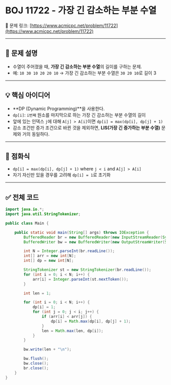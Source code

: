 # BOJ 11722 - 가장 긴 감소하는 부분 수열

🔗 문제 링크: [https://www.acmicpc.net/problem/11722](https://www.acmicpc.net/problem/11722)

---

## 📝 문제 설명

- 수열이 주어졌을 때, **가장 긴 감소하는 부분 수열**의 길이를 구하는 문제.
- 예: `10 30 10 20 20 10` → 가장 긴 감소하는 부분 수열은 `30 20 10`로 길이 3

---

## 💡 핵심 아이디어

- **DP (Dynamic Programming)**을 사용한다.
- `dp[i]`: `i번째` 원소를 마지막으로 하는 가장 긴 감소하는 부분 수열의 길이
- 앞에 있는 인덱스 `j`에 대해 `A[j] > A[i]`이면 `dp[i] = max(dp[i], dp[j] + 1)`
- 감소 조건만 증가 조건으로 바뀐 것을 제외하면, **LIS(가장 긴 증가하는 부분 수열)** 문제와 거의 동일하다.

---

## 🔁 점화식

- `dp[i] = max(dp[i], dp[j] + 1)` where `j < i` and `A[j] > A[i]`
- 자기 자신만 있을 경우를 고려해 `dp[i] = 1`로 초기화

---

## ✅ 전체 코드

```java
import java.io.*;
import java.util.StringTokenizer;

public class Main {

    public static void main(String[] args) throws IOException {
        BufferedReader br = new BufferedReader(new InputStreamReader(System.in));
        BufferedWriter bw = new BufferedWriter(new OutputStreamWriter(System.out));

        int N = Integer.parseInt(br.readLine());
        int[] arr = new int[N];
        int[] dp = new int[N];

        StringTokenizer st = new StringTokenizer(br.readLine());
        for (int i = 0; i < N; i++) {
            arr[i] = Integer.parseInt(st.nextToken());
        }

        int len = 1;

        for (int i = 0; i < N; i++) {
            dp[i] = 1;
            for (int j = 0; j < i; j++) {
                if (arr[i] < arr[j]) {
                    dp[i] = Math.max(dp[i], dp[j] + 1);
                }
                len = Math.max(len, dp[i]);
            }
        }

        bw.write(len + "\n");

        bw.flush();
        bw.close();
        br.close();
    }
}
```